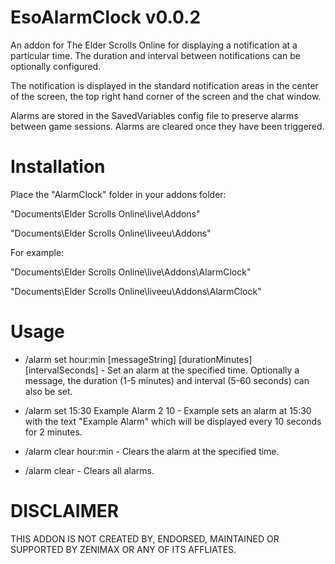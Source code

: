 # EsoAlarmClock v0.0.2
An addon for The Elder Scrolls Online for displaying a notification at a particular time. The duration and interval between notifications can be optionally configured.

The notification is displayed in the standard notification areas in the center of the screen, the top right hand corner of the screen and the chat window.

Alarms are stored in the SavedVariables config file to preserve alarms between game sessions. Alarms are cleared once they have been triggered.

Installation
=============

Place the "AlarmClock" folder in your addons folder:

"Documents\Elder Scrolls Online\live\Addons"

"Documents\Elder Scrolls Online\liveeu\Addons"

For example:

"Documents\Elder Scrolls Online\live\Addons\AlarmClock"

"Documents\Elder Scrolls Online\liveeu\Addons\AlarmClock"

Usage
=============

* /alarm set hour:min [messageString] [durationMinutes] [intervalSeconds] - Set an alarm at the specified time. Optionally a message, the duration (1-5 minutes) and interval (5-60 seconds) can also be set.
* /alarm set 15:30 Example Alarm 2 10 - Example sets an alarm at 15:30 with the text "Example Alarm" which will be displayed every 10 seconds for 2 minutes.

* /alarm clear hour:min - Clears the alarm at the specified time.
* /alarm clear - Clears all alarms.

DISCLAIMER
=============
THIS ADDON IS NOT CREATED BY, ENDORSED, MAINTAINED OR SUPPORTED BY ZENIMAX OR ANY OF ITS AFFLIATES.